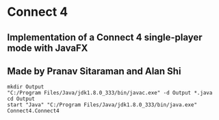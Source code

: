 # Connect 4

## Implementation of a Connect 4 single-player mode with JavaFX

## Made by Pranav Sitaraman and Alan Shi

```
mkdir Output
"C:/Program Files/Java/jdk1.8.0_333/bin/javac.exe" -d Output *.java
cd Output
start "Java" "C:/Program Files/Java/jdk1.8.0_333/bin/java.exe" Connect4.Connect4
```